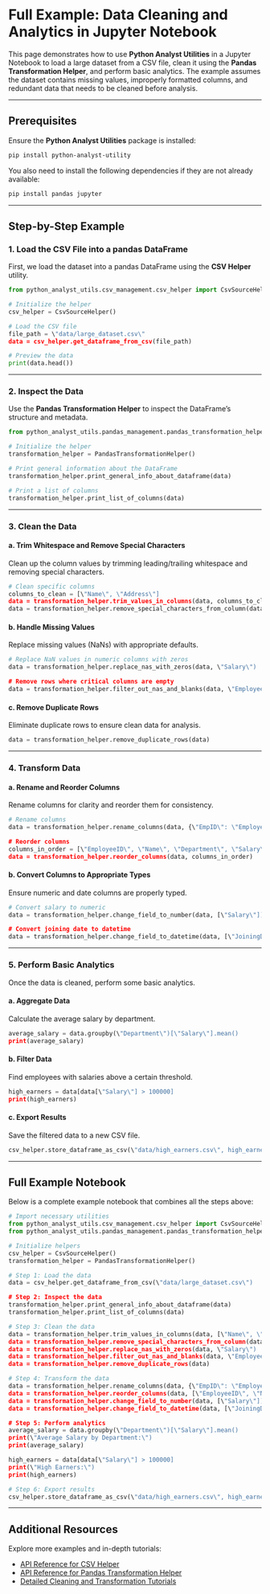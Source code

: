 # Full Example: Data Cleaning and Analytics in Jupyter Notebook

This page demonstrates how to use **Python Analyst Utilities** in a Jupyter Notebook to load a large dataset from a CSV file, clean it using the **Pandas Transformation Helper**, and perform basic analytics. The example assumes the dataset contains missing values, improperly formatted columns, and redundant data that needs to be cleaned before analysis.

---

## Prerequisites

Ensure the **Python Analyst Utilities** package is installed:

```bash
pip install python-analyst-utility
```

You also need to install the following dependencies if they are not already available:

```bash
pip install pandas jupyter
```

---

## Step-by-Step Example

### 1. Load the CSV File into a pandas DataFrame

First, we load the dataset into a pandas DataFrame using the **CSV Helper** utility.

```python
from python_analyst_utils.csv_management.csv_helper import CsvSourceHelper

# Initialize the helper
csv_helper = CsvSourceHelper()

# Load the CSV file
file_path = \"data/large_dataset.csv\"
data = csv_helper.get_dataframe_from_csv(file_path)

# Preview the data
print(data.head())
```

---

### 2. Inspect the Data

Use the **Pandas Transformation Helper** to inspect the DataFrame’s structure and metadata.

```python
from python_analyst_utils.pandas_management.pandas_transformation_helper import PandasTransformationHelper

# Initialize the helper
transformation_helper = PandasTransformationHelper()

# Print general information about the DataFrame
transformation_helper.print_general_info_about_dataframe(data)

# Print a list of columns
transformation_helper.print_list_of_columns(data)
```

---

### 3. Clean the Data

#### a. Trim Whitespace and Remove Special Characters

Clean up the column values by trimming leading/trailing whitespace and removing special characters.

```python
# Clean specific columns
columns_to_clean = [\"Name\", \"Address\"]
data = transformation_helper.trim_values_in_columns(data, columns_to_clean)
data = transformation_helper.remove_special_characters_from_column(data, \"Name\")
```

#### b. Handle Missing Values

Replace missing values (NaNs) with appropriate defaults.

```python
# Replace NaN values in numeric columns with zeros
data = transformation_helper.replace_nas_with_zeros(data, \"Salary\")

# Remove rows where critical columns are empty
data = transformation_helper.filter_out_nas_and_blanks(data, \"EmployeeID\")
```

#### c. Remove Duplicate Rows

Eliminate duplicate rows to ensure clean data for analysis.

```python
data = transformation_helper.remove_duplicate_rows(data)
```

---

### 4. Transform Data

#### a. Rename and Reorder Columns

Rename columns for clarity and reorder them for consistency.

```python
# Rename columns
data = transformation_helper.rename_columns(data, {\"EmpID\": \"EmployeeID\", \"Dept\": \"Department\"})

# Reorder columns
columns_in_order = [\"EmployeeID\", \"Name\", \"Department\", \"Salary\", \"JoiningDate\"]
data = transformation_helper.reorder_columns(data, columns_in_order)
```

#### b. Convert Columns to Appropriate Types

Ensure numeric and date columns are properly typed.

```python
# Convert salary to numeric
data = transformation_helper.change_field_to_number(data, [\"Salary\"])

# Convert joining date to datetime
data = transformation_helper.change_field_to_datetime(data, [\"JoiningDate\"])
```

---

### 5. Perform Basic Analytics

Once the data is cleaned, perform some basic analytics.

#### a. Aggregate Data

Calculate the average salary by department.

```python
average_salary = data.groupby(\"Department\")[\"Salary\"].mean()
print(average_salary)
```

#### b. Filter Data

Find employees with salaries above a certain threshold.

```python
high_earners = data[data[\"Salary\"] > 100000]
print(high_earners)
```

#### c. Export Results

Save the filtered data to a new CSV file.

```python
csv_helper.store_dataframe_as_csv(\"data/high_earners.csv\", high_earners)
```

---

## Full Example Notebook

Below is a complete example notebook that combines all the steps above:

```python
# Import necessary utilities
from python_analyst_utils.csv_management.csv_helper import CsvSourceHelper
from python_analyst_utils.pandas_management.pandas_transformation_helper import PandasTransformationHelper

# Initialize helpers
csv_helper = CsvSourceHelper()
transformation_helper = PandasTransformationHelper()

# Step 1: Load the data
data = csv_helper.get_dataframe_from_csv(\"data/large_dataset.csv\")

# Step 2: Inspect the data
transformation_helper.print_general_info_about_dataframe(data)
transformation_helper.print_list_of_columns(data)

# Step 3: Clean the data
data = transformation_helper.trim_values_in_columns(data, [\"Name\", \"Address\"])
data = transformation_helper.remove_special_characters_from_column(data, \"Name\")
data = transformation_helper.replace_nas_with_zeros(data, \"Salary\")
data = transformation_helper.filter_out_nas_and_blanks(data, \"EmployeeID\")
data = transformation_helper.remove_duplicate_rows(data)

# Step 4: Transform the data
data = transformation_helper.rename_columns(data, {\"EmpID\": \"EmployeeID\", \"Dept\": \"Department\"})
data = transformation_helper.reorder_columns(data, [\"EmployeeID\", \"Name\", \"Department\", \"Salary\", \"JoiningDate\"])
data = transformation_helper.change_field_to_number(data, [\"Salary\"])
data = transformation_helper.change_field_to_datetime(data, [\"JoiningDate\"])

# Step 5: Perform analytics
average_salary = data.groupby(\"Department\")[\"Salary\"].mean()
print(\"Average Salary by Department:\")
print(average_salary)

high_earners = data[data[\"Salary\"] > 100000]
print(\"High Earners:\")
print(high_earners)

# Step 6: Export results
csv_helper.store_dataframe_as_csv(\"data/high_earners.csv\", high_earners)
```

---

## Additional Resources

Explore more examples and in-depth tutorials:
- [API Reference for CSV Helper](csv_helper.md)
- [API Reference for Pandas Transformation Helper](pandas_transformation_helper.md)
- [Detailed Cleaning and Transformation Tutorials](examples.md)

